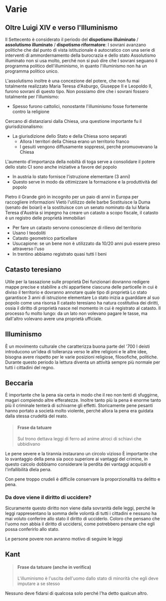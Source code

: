 # Varie
<!-- toc -->

## Oltre Luigi XIV e verso l'Illuminismo
Il Settecento è considerato il periodo del **dispotismo illuiminato** / **assolutismo illuminato** / **dispotismo riformatore**: I sovrani avanzano politiche che dal punto di vista istituzionale è autocratico con una serie di interventi di ammordernamento della burocrazia e dello stato
Assolutismo illuminato non si usa molto, perché non si può dire che I sovrani seguano il programma politico dell'illuminismo, in quanto l'illuminismo non ha un programma politico unico. 

L'assolutismo inoltre è una concezione del potere, che non fu mai totalmente realizzato
Maria Teresa d'Asburgo, Giuseppe II e Leopoldo II, furono sovrani di questo tipo.
Non possiamo dire che i sovrani fossero totalmente per l'illumismo:
* Spesso furono cattolici, nonostante l'illuminismo fosse fortemente contro la religione

Cercano di distanziarsi dalla Chiesa, una questione importante fu il giurisdizionalismo:
* La giurisdizione dello Stato e della Chiesa sono separati
  * Allora I territori della Chiesa erano un territorio franco
  * I gesuiti vengono diffusamente soppressi, perchè promuovevano la Chiesa

L'aumento d'importanza della nobiltà di toga serve a consolidare il potere dello stato
CI sono anche iniziative a favore del popolo
* In austria lo stato fornisce l'istruzione elementare (3 anni)
* Questo serve in modo da ottimizzare la formazione e la produttività del popolo

Pietro il Grande girò in incognito per un paio di anni in Europa per raccogliere informazioni
Vietò l'utilizzo delle barbe
Sostituisce la Duma (senato dei boiari) e la sostituisce con un senato nominato da lui
Maria Teresa d'Austria si impegno ha creare un catasto a scopo fiscale, il catasto è un registro delle proprietà immobiliari
* Per fare un catasto servono conoscienze di rilievo del territorio
* Usano I teodoliti
* Catasto geometrico particellare
* Usucapione: se un bene non è utilizzato da 10/20 anni può essere preso attraverso l'uso
* In trentino abbiamo registrato quasi tutti I beni

## Catasto teresiano
Utile per la tassazione sulle proprietà
Dei funzionari dovranno redigere mappe precise e stabilire a chi appartiene ciascuna delle particelle in cui è diviso il territorio e dovranno annotare quale tipo di proprietà
Lo stato garantisce 3 anni di istruzione elementare
Lo stato inizia a guarddare al suo popolo come una risorsa
Il catasto teresiano ha natura costitutiva dei diritti, ossia il diritto di proprietà nasce nel momento in cui è registrato al catasto.
Il processo fu molto lungo: da un lato non volevano pagare le tasse, ma dall'altro volevano avere una proprietà ufficiale.

## Illuminismo
È un movimento culturale che caratterizza buona parte del '700
I deisti introducono un'idea di tolleranza verso le altre religioni e le altre idee, bisogna avere rispetto per le varie posizioni religiose, filosofiche, politiche.
Durante questo periodo la lettura diventa un attività sempre più normale per tutti i cittadini del regno.

## Beccaria
È importante che la pena sia certa in modo che il reo non tenti di sfuggirne, magari compiendo altre efferatezze. Inoltre tanto più la pena è enorme tanto più il criminale tenterà di schivarne gli effetti.
Storicamente pene pesanti hanno portato a società molto violente, perché allora la pena era guidata dalla stessa crudeltà del reato.

> #### Frase da tatuare
> Sul trono dettava leggi di ferro ad anime atroci di schiavi che ubbidivano

Le pene severe e la tirannia instaurano un circolo vizioso 
È importante che lo svantaggio della pena sia poco superiore ai vantaggi del crimine, in questo calcolo dobbiamo considerare la perdita dei vantaggi acquisiti e l'infallibilità dlela pena.

Con pene troppo crudeli è difficile conservare la proporzionalità tra delitto e pena.

### Da dove viene il diritto di uccidere?
Sicuramente questo diritto non viene dalla sovranità delle leggi, perché le leggi rappresentano la somma delle volontà di tutti i cittadini e nessuno ha mai voluto conferire allo stato il diritto di ucciderlo.
Coloro che pensano che l'uomo non abbia il diritto di uccidersi, come potrebbero pensare che egli possa conferirlo allo stato.

Le persone povere non avranno motivo di seguire le leggi

## Kant
> #### Frase da tatuare (anche in verifica)
> L'illuminismo è l'uscita dell'uomo dallo stato di minorità che egli deve imputare a se stesso

Nessuno deve fidarsi di qualcosa solo perché l'ha detto qualcun altro.